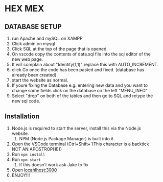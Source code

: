 # HEX MEX

## DATABASE SETUP

1. run Apache and mySQL on XAMPP
2. Click admin on mysql
3. Click SQL at the top of the page that is opened.
4. On vscode copy the contents of data.sql file into the sql editor of the new web page.
5. It will complain about "Identity(1,1)" replace this with AUTO_INCREMENT.
6. click Go once the code has been pasted and fixed. 
(database has already been created)
7. start the website as normal.
8. If youre fixing the Database e.g. entering new data and you want to change some fields click on the database on the left "MENU_INFO"
9. Select "drop" on both of the tables and then go to SQL and retype the new sql code.


## Installation

1. Node.js is required to start the server, install this via the Node.js website.
   1. NPM (Node.js Package Manager) is built into it.
2. Open the VSCode terminal (Ctrl+Shift+`(This character is a backtick NOT AN APOSTROPHE))
3. Run `npm install`
4. Run `npm start`
   1. If this doesn't work ask Jake to fix
5. Open [locahlhost:3000](http://localhost:3000/)
6. ENJOY!!!

